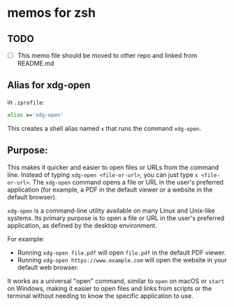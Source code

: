 # memos for zsh

## TODO

- [ ] This memo file should be moved to other repo and linked from README.md

## Alias for xdg-open

in `.zprofile`:

```bash
alias x='xdg-open'
```
This creates a shell alias named `x` that runs the command `xdg-open`.

## Purpose:
This makes it quicker and easier to open files or URLs from the command line.
Instead of typing `xdg-open <file-or-url>`, you can just type `x <file-or-url>`.
The `xdg-open` command opens a file or URL in the user's preferred application (for example, a PDF in the default viewer or a website in the default browser).

`xdg-open` is a command-line utility available on many Linux and Unix-like systems.
Its primary purpose is to open a file or URL in the user's preferred application, as defined by the desktop environment.

For example:

* Running `xdg-open file.pdf` will open `file.pdf` in the default PDF viewer.
* Running `xdg-open https://www.example.com` will open the website in your default web browser.

It works as a universal "open" command, similar to `open` on macOS or `start` on Windows, making it easier to open files and links from scripts or the terminal without needing to know the specific application to use.
